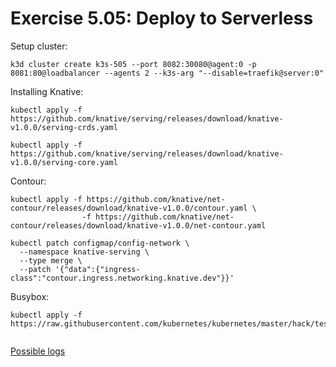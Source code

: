 # Exercise 5.05: Deploy to Serverless

Setup cluster:
```
k3d cluster create k3s-505 --port 8082:30080@agent:0 -p 8081:80@loadbalancer --agents 2 --k3s-arg "--disable=traefik@server:0"
```
Installing Knative:
```
kubectl apply -f https://github.com/knative/serving/releases/download/knative-v1.0.0/serving-crds.yaml

kubectl apply -f https://github.com/knative/serving/releases/download/knative-v1.0.0/serving-core.yaml
```

Contour:
```
kubectl apply -f https://github.com/knative/net-contour/releases/download/knative-v1.0.0/contour.yaml \
                -f https://github.com/knative/net-contour/releases/download/knative-v1.0.0/net-contour.yaml

kubectl patch configmap/config-network \
  --namespace knative-serving \
  --type merge \
  --patch '{"data":{"ingress-class":"contour.ingress.networking.knative.dev"}}'
```

Busybox:
```
kubectl apply -f https://raw.githubusercontent.com/kubernetes/kubernetes/master/hack/testdata/recursive/pod/pod/busybox.yaml
```

```
```

[Possible logs](e505.txt)
